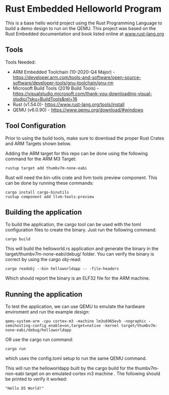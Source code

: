 # Rust Embedded Helloworld Program
This is a base hello world project using the Rust Programming Language to build a demo design to run on the QEMU.  This project was based on the Rust Embedded documentation and book listed online at www.rust-lang.org

## Tools
Tools Needed:
* ARM Embedded Toolchain (10-2020-Q4 Major) - https://developer.arm.com/tools-and-software/open-source-software/developer-tools/gnu-toolchain/gnu-rm
* Microsoft Build Tools (2019 Build Tools) - https://visualstudio.microsoft.com/thank-you-downloading-visual-studio/?sku=BuildTools&rel=16
* Rust (v1.54.0)- https://www.rust-lang.org/tools/install
* QEMU (v6.0.90) - https://www.qemu.org/download/#windows


## Tool Configuration
Prior to using the build tools, make sure to download the proper Rust Crates and ARM Targets shown below.

Adding the ARM target for this repo can be done using the following command for the ARM M3 Target:

	rustup target add thumbv7m-none-eabi
	
Rust will need the bin-utils crate and llvm tools preview component.  This can be done by running these commands:
	
	cargo install cargo-binutils
	rustup component add llvm-tools-preview

## Building the application
To build the application, the cargo tool can be used with the toml configuration files to create the binary.  Just run the following command:
	
	cargo build

This will build the helloworld.rs application and generate the binary in the target/thumbv7m-none-eabi/debug/ folder.  You can verify the binary is correct by using the cargo obj-read:
	
	cargo readobj --bin helloworldapp -- -file-headers
	
Which should report the binary is an ELF32 file for the ARM machine.

## Running the application
To test the application, we can use QEMU to emulate the hardware enviroment and run the example design:
	
	qemu-system-arm -cpu cortex-m3 -machine lm3s6965evb -nographic -semihosting-config enable=on,target=native -kernel target/thumbv7m-none-eabi/debug/helloworldapp

OR use the cargo run command:
	
	cargo run
	
which uses the config.toml setup to run the same QEMU command.
	
This will run the helloworldapp built by the cargo build for the thumbv7m-non-eabi target on an emulated cortex m3 machine .  The following should be printed to verify it worked:

`"Hello D5 World!"`


	



